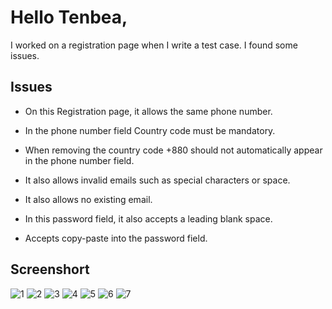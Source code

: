 # Hello Tenbea,


I worked on a registration page when I write a test case.
I found some issues.


## Issues 


- On this Registration page, it allows the same phone number.

- In the phone number field Country code must be mandatory.

- When removing the country code +880 should not automatically appear in the phone number field.

- It also allows invalid emails such as special characters or space.

- It also allows no existing email.

- In this password field, it also accepts a leading blank space.

- Accepts copy-paste into the password field.
## Screenshort




![1](https://user-images.githubusercontent.com/92669932/189516002-801f04db-2a26-45cb-88ed-75d5c2faa703.jpg)
![2](https://user-images.githubusercontent.com/92669932/189516008-476e14c3-e022-4629-860b-4eda464814c4.jpg)
![3](https://user-images.githubusercontent.com/92669932/189516012-4d6f14fe-4da0-4935-820f-df8e29e7cf7f.jpg)
![4](https://user-images.githubusercontent.com/92669932/189516014-c23de87a-360e-4f3e-be2e-f025ec6e5cb0.jpg)
![5](https://user-images.githubusercontent.com/92669932/189516015-31d4ac18-d12e-4c65-8ce6-4214f4a236c5.jpg)
![6](https://user-images.githubusercontent.com/92669932/189516017-d45d69db-44f4-43e7-8371-bd4c75e6a196.jpg)
![7](https://user-images.githubusercontent.com/92669932/189516020-b0490713-5fc6-4b6b-bf25-3aa23023cbd0.jpg)
